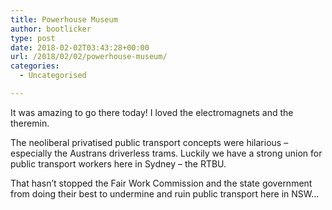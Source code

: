 ```yaml
---
title: Powerhouse Museum
author: bootlicker
type: post
date: 2018-02-02T03:43:28+00:00
url: /2018/02/02/powerhouse-museum/
categories:
  - Uncategorised

---
```

It was amazing to go there today! I loved the electromagnets and the theremin.

The neoliberal privatised public transport concepts were hilarious &#8211; especially the Austrans driverless trams. Luckily we have a strong union for public transport workers here in Sydney &#8211; the RTBU.

That hasn&#8217;t stopped the Fair Work Commission and the state government from doing their best to undermine and ruin public transport here in NSW&#8230;